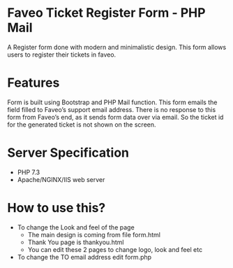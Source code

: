 # Faveo Ticket Register Form - PHP Mail
A Register form done with modern and minimalistic design. This form allows users to register their tickets in faveo. 
# Features
Form is built using Bootstrap and PHP Mail function. This form emails the field filled to Faveo’s support email address. There is no response to this form from Faveo’s end, as it sends form data over via email. So the ticket id for the generated ticket is not shown on the screen.
# Server Specification
- PHP 7.3 
- Apache/NGINX/IIS web server
# How to use this?
- To change the Look and feel of the page
  - The main design is coming from file form.html
  - Thank You page is thankyou.html
  - You can edit these 2 pages to change logo, look and feel etc
- To change the TO email address edit form.php













